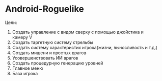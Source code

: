 # Android-Roguelike

Цели:
1. Создать управление с видом сверху с помощью джойстика и камеру V
2. Создать таргетную систему стрельбы
3. Создать систему характеристик игрока(жизни, выносливость и т.д.)
4. Создать мишени и простых врагов
5. Усовершенствовать ИИ врагов
6. Создать процедурную генерацию уровней 
7. Главное меню
8. База игрока 
